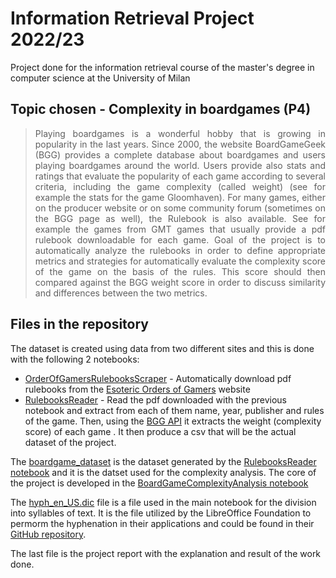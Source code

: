 # Information Retrieval Project 2022/23

Project done for the information retrieval course of the master's degree in computer science at the University of Milan

## Topic chosen - Complexity in boardgames (P4)

> <p align="justify"> Playing boardgames is a wonderful hobby that is growing in popularity in the last years. Since 2000, the website BoardGameGeek (BGG) provides a complete database about boardgames and users playing boardgames around the world. Users provide also stats and ratings that evaluate the popularity of each game according to several criteria, including the game complexity (called weight) (see for example the stats for the game Gloomhaven).  
> For many games, either on the producer website or on some community forum (sometimes on the BGG page as well), the Rulebook is also available. See for example the games from GMT games that usually provide a pdf rulebook downloadable for each game.
> Goal of the project is to automatically analyze the rulebooks in order to define appropriate metrics and strategies for automatically evaluate the complexity score of the game on the basis of the rules.  
> This score should then compared against the BGG weight score in order to discuss similarity and differences between the two metrics. </p>

## Files in the repository

The dataset is created using data from two different sites and this is done with the following 2 notebooks:

- [OrderOfGamersRulebooksScraper](OrderOfGamersRulebooksScraper.ipynb) - Automatically download pdf rulebooks from the [Esoteric Orders of Gamers](https://www.orderofgamers.com/games/) website
- [RulebooksReader](RulebooksReader.ipynb) - Read the pdf downloaded with the previous notebook and extract from each of them name, year, publisher and rules of the game. Then, using the [BGG API](https://boardgamegeek.com/wiki/page/BGG_XML_API#) it extracts the weight (complexity score) of each game . It then produce a csv that will be the actual dataset of the project.

The [boardgame_dataset](boardgame_dataset.csv) is the dataset generated by the [RulebooksReader notebook](RulebooksReader.ipynb) and it is the datset used for the complexity analysis. The core of the project is developed in the [BoardGameComplexityAnalysis notebook](BoardGameComplexityAnalysis.ipynb)

The [hyph_en_US.dic](hyph_en_US.dic) file is a file used in the main notebook for the division into syllables of text. It is the file utilized by the LibreOffice Foundation to permorm the hyphenation in their applications and could be found in their [GitHub repository](https://github.com/LibreOffice/dictionaries).

The last file is the project report with the explanation and result of the work done.
